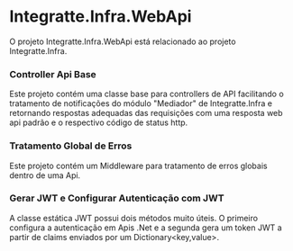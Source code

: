# Integratte.Infra.WebApi
O projeto Integratte.Infra.WebApi está relacionado ao projeto Integratte.Infra.

### Controller Api Base
Este projeto contém uma classe base para controllers de API facilitando o tratamento de notificações do módulo "Mediador" de Integratte.Infra e retornando respostas adequadas das requisições com uma resposta web api padrão e o respectivo código de status http.

### Tratamento Global de Erros
Este projeto contém um Middleware para tratamento de erros globais dentro de uma Api.

### Gerar JWT e Configurar Autenticação com JWT
A classe estática JWT possui dois métodos muito úteis. O primeiro configura a autenticação em Apis .Net e a segunda gera um token JWT a partir de claims enviados por um Dictionary<key,value>.